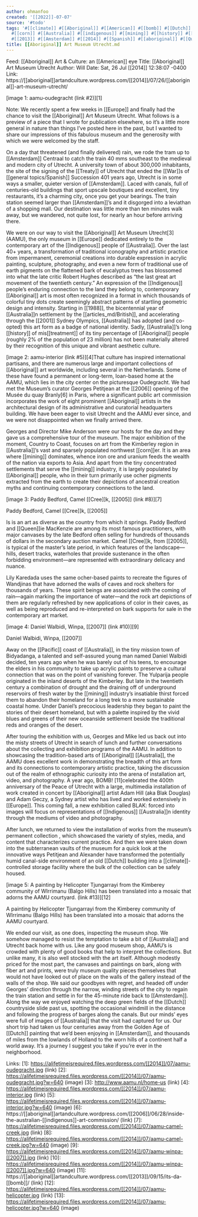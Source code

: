 ```yaml
---
author: ohmanfoo
created: '[[2022]]-07-07'
source: '#todo'
tags: '#[[climate]] #[[Aboriginal]] #[[American]] #[[bomb]] #[[Dutch]] #[[2005]] #[[2007]] #[[Treaty]] #[[Cree]] #[[1988]]
  #[[corn]] #[[Australia]] #[[indigenous]] #[[mining]] #[[history]] #[[treatment]] #[[2006]] #[[British]] #[[Europe]]
  #[[2013]] #[[Amsterdam]] #[[2014]] #[[Spanish]] #[[aboriginal]] #[[Queen]] #[[2001]] #[[Pacific]] #[[War]] #[[Indigenous]] '
title: [[Aboriginal]] Art Museum Utrecht.md
---
```


Feed: [[Aboriginal]] Art & Culture: an [[American]] eye
Title: [[Aboriginal]] Art Museum Utrecht
Author: Will
Date: Sat, 26 Jul [[2014]] 12:38:07 -0400
Link: https://[[aboriginal]]artandculture.wordpress.com/[[2014]]/07/26/[[aboriginal]]-art-museum-utrecht/
 
[image 1: aamu-oudegracht (link #2)][1]
 
Note: We recently spent a few weeks in [[Europe]] and finally had the chance to 
visit the [[Aboriginal]] Art Museum Utrecht. What follows is a preview of a piece 
that I wrote for publication elsewhere, so it’s a little more general in nature 
than things I’ve posted here in the past, but I wanted to share our impressions 
of this fabulous museum and the generosity with which we were welcomed by the 
staff. 
 
On a day that threatened (and finally delivered) rain, we rode the tram up to 
[[Amsterdam]] Centraal to catch the train 40 mms southeast to the medieval and 
modern city of Utrecht. A university town of about 300,000 inhabitants, the site
of the signing of the [[Treaty]] of Utrecht that ended the [[War]]s of [[general topics/Spanish]] 
Succession 401 years ago, Utrecht is in some ways a smaller, quieter version of 
[[Amsterdam]]. Laced with canals, full of centuries-old buildings that sport upscale
boutiques and excellent, tiny restaurants, it’s a charming city, once you get 
your bearings. The train station seemed larger than [[Amsterdam]]’s and it disgorged
into a leviathan of a shopping mall. Our destination was little more than ten 
minutes walk away, but we wandered, not quite lost, for nearly an hour before 
arriving there.
 
We were on our way to visit the [[Aboriginal]] Art Museum Utrecht[3] (AAMU), the 
only museum in [[Europe]] dedicated entirely to the contemporary art of the 
[[Indigenous]] people of [[Australia]]. Over the last 40+ years, a transformation of 
traditional iconography and artistic practice from impermanent, ceremonial 
creations into durable expression in acrylic painting, sculpture, photography, 
and even a new form of traditional use of earth pigments on the flattened bark 
of eucalyptus trees has blossomed into what the late critic Robert Hughes 
described as “the last great art movement of the twentieth century.” An 
expression of the [[Indigenous]] people’s enduring connection to the land they 
belong to, contemporary [[Aboriginal]] art is most often recognized in a format in 
which thousands of colorful tiny dots create seemingly abstract patterns of 
startling geometric design and intensity. Starting in [[1988]], the bicentennial 
year of [[Australia]]n settlement by the [[articles_md/British]], and accelerating through the [[2001]] 
Sydney Olympics, [[Australia]] has adopted (and co-opted) this art form as a badge 
of national identity. Sadly, [[Australia]]’s long [[history]] of mis[[treatment]] of its 
tiny percentage of [[Aboriginal]] people (roughly 2% of the population of 23 
million) has not been materially altered by their recognition of this unique and
vibrant aesthetic culture.
 
[image 2: aamu-interior (link #5)][4]That culture has inspired international 
partisans, and there are numerous large and important collections of [[Aboriginal]] 
art worldwide, including several in the Netherlands. Some of these have found a 
permanent or long-term, loan-based home at the AAMU, which lies in the city 
center on the picturesque Oudegracht. We had met the Museum’s curator Georges 
Petitjean at the [[2006]] opening of the Musée du quay Branly[6] in Paris, where a 
significant public art commission incorporates the work of eight prominent 
[[Aboriginal]] artists in the architectural design of its administrative and 
curatorial headquarters building. We have been eager to visit Utrecht and the 
AAMU ever since, and we were not disappointed when we finally arrived there.
 
Georges and Director Mike Anderson were our hosts for the day and they gave us a
comprehensive tour of the museum. The major exhibition of the moment, Country to
Coast, focuses on art from the Kimberley region in [[Australia]]’s vast and sparsely
populated northwest [[corn]]er. It is an area where [[mining]] dominates, whence iron 
ore and uranium feeds the wealth of the nation via exports to Asia. And apart 
from the tiny concentrated settlements that serve the [[mining]] industry, it is 
largely populated by [[Aboriginal]] people, who in their turn primarily use ocher 
pigments extracted from the earth to create their depictions of ancestral 
creation myths and continuing contemporary connections to the land.
 
[image 3: Paddy Bedford, Camel [[Cree]]k, [[2005]] (link #8)][7]
 
Paddy Bedford, Camel [[Cree]]k, [[2005]]
 
Is is an art as diverse as the country from which it springs. Paddy Bedford and 
[[Queen]]ie MacKenzie are among its most famous practitioners, with major canvases 
by the late Bedford often selling for hundreds of thousands of dollars in the 
secondary auction market. Camel [[Cree]]k, from [[2005]], is typical of the master’s 
late period, in which features of the landscape—hills, desert tracks, waterholes
that provide sustenance in the often forbidding environment—are represented with
extraordinary delicacy and nuance.
 
Lily Karedada uses the same ocher-based paints to recreate the figures of 
Wandjinas that have adorned the walls of caves and rock shelters for thousands 
of years. These spirit beings are associated with the coming of rain—again 
marking the importance of water—and the rock art depictions of them are 
regularly refreshed by new applications of color in their caves, as well as 
being reproduced and re-interpreted on bark supports for sale in the 
contemporary art market.
 
[image 4: Daniel Walbidi, Winpa, [[2007]] (link #10)][9]
 
Daniel Walbidi, Winpa, [[2007]]
 
Away on the [[Pacific]] coast of [[Australia]], in the tiny mission town of Bidyadanga, 
a talented and self-assured young man named Daniel Walbidi decided, ten years 
ago when he was barely out of his teens, to encourage the elders in his 
community to take up acrylic paints to preserve a cultural connection that was 
on the point of vanishing forever. The Yulparija people originated in the inland
deserts of the Kimberley. But late in the twentieth century a combination of 
drought and the draining off of underground reservoirs of fresh water by the 
[[mining]] industry’s insatiable thirst forced them to abandon their homeland for a 
long trek to a more sustainable coastal home. Under Daniel’s precocious 
leadership they began to paint the stories of their desert homeland, but with a 
palette inspired by the vivid blues and greens of their new oceanside settlement
beside the traditional reds and oranges of the desert.
 
After touring the exhibition with us, Georges and Mike led us back out into the 
misty streets of Utrecht in search of lunch and further conversations about the 
collecting and exhibition programs of the AAMU. In addition to showcasing the 
tradition-based arts of [[Aboriginal]] [[Australia]], the AAMU does excellent work in 
demonstrating the breadth of this art form and its connections to contemporary 
artistic practice, taking the discussion out of the realm of ethnographic 
curiosity into the arena of installation art, video, and photography. A year 
ago, BOMB! [11]celebrated the 400th anniversary of the Peace of Utrecht with a 
large, multimedia installation of work created in concert by [[Aboriginal]] artist 
Adam Hill (aka Blak Douglas) and Adam Geczy, a Sydney artist who has lived and 
worked extensively in [[Europe]]. This coming fall, a new exhibition called BLAK: 
forced into images will focus on representations of [[Indigenous]] [[Australia]]n 
identity through the mediums of video and photography.
 
After lunch, we returned to view the installation of works from the museum’s 
permanent collection , which showcased the variety of styles, media, and content
that characterizes current practice. And then we were taken down into the 
subterranean vaults of the museum for a quick look at the innovative ways 
Petitjean and Alexander have transformed the potentially humid canal-side 
environment of an old [[Dutch]] building into a [[climate]]-controlled storage facility 
where the bulk of the collection can be safely housed.
 
[image 5: A painting by Helicopter Tjungarrayi from the Kimberey community of 
WIrrimanu (Balgo Hills) has been translated into a mosaic that adorns the AAMU 
courtyard. (link #13)][12]
 
A painting by Helicopter Tjungarrayi from the Kimberey community of WIrrimanu 
(Balgo Hills) has been translated into a mosaic that adorns the AAMU courtyard.
 
We ended our visit, as one does, inspecting the museum shop. We somehow managed 
to resist the temptation to take a bit of [[Australia]] and Utrecht back home with 
us. Like any good museum shop, AAMU’s is crowded with plenty of good books that 
help to interpret the collections. But unlike many, it is also well stocked with
the art itself. Although modestly priced for the most part, the canvases and 
paintings on bark, along with fiber art and prints, were truly museum quality 
pieces themselves that would not have looked out of place on the walls of the 
gallery instead of the walls of the shop. We said our goodbyes with regret, and 
headed off under Georges’ direction through the narrow, winding streets of the 
city to regain the train station and settle in for the 45-minute ride back to 
[[Amsterdam]]. Along the way we enjoyed watching the deep green fields of the [[Dutch]] 
countryside slide past us, spotting the occasional windmill in the distance and 
following the progress of barges along the canals. But our minds’ eyes were full
of images of [[Australia]] that the visit had captured for us. Our short trip had 
taken us four centuries away from the Golden Age of [[Dutch]] painting that we’d 
been enjoying in [[Amsterdam]], and thousands of miles from the lowlands of Holland 
to the worn hills of a continent half a world away. It’s a journey I suggest you
take if you’re ever in the neighborhood.
 
Links: 
[1]: https://alifetimeisrequired.files.wordpress.com/[[2014]]/07/aamu-oudegracht.jpg (link)
[2]: https://alifetimeisrequired.files.wordpress.com/[[2014]]/07/aamu-oudegracht.jpg?w=640 (image)
[3]: http://www.aamu.nl/home-us (link)
[4]: https://alifetimeisrequired.files.wordpress.com/[[2014]]/07/aamu-interior.jpg (link)
[5]: https://alifetimeisrequired.files.wordpress.com/[[2014]]/07/aamu-interior.jpg?w=640 (image)
[6]: https://[[aboriginal]]artandculture.wordpress.com/[[2006]]/06/28/inside-the-australian-[[indigenous]]-art-commission/ (link)
[7]: https://alifetimeisrequired.files.wordpress.com/[[2014]]/07/aamu-camel-creek.jpg (link)
[8]: https://alifetimeisrequired.files.wordpress.com/[[2014]]/07/aamu-camel-creek.jpg?w=640 (image)
[9]: https://alifetimeisrequired.files.wordpress.com/[[2014]]/07/aamu-winpa-[[2007]].jpg (link)
[10]: https://alifetimeisrequired.files.wordpress.com/[[2014]]/07/aamu-winpa-[[2007]].jpg?w=640 (image)
[11]: https://[[aboriginal]]artandculture.wordpress.com/[[2013]]/09/15/its-da-[[bomb]]/ (link)
[12]: https://alifetimeisrequired.files.wordpress.com/[[2014]]/07/aamu-helicopter.jpg (link)
[13]: https://alifetimeisrequired.files.wordpress.com/[[2014]]/07/aamu-helicopter.jpg?w=640 (image)